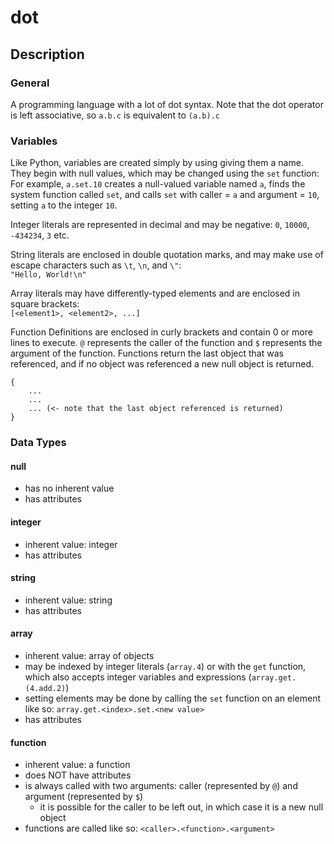 # dot

## Description

### General

A programming language with a lot of dot syntax.
Note that the dot operator is left associative, so
`a.b.c`
is equivalent to
`(a.b).c`

### Variables
Like Python, variables are created simply by using giving them a name. They begin with null values, which may be changed using the `set` function:  
For example, `a.set.10` creates a null-valued variable named `a`, finds the system function called `set`, and calls `set` with caller = `a` and argument = `10`, setting `a` to the integer `10`.

Integer literals are represented in decimal and may be negative:  ```0```, ```10000```, ```-434234```, ```3``` etc.

String literals are enclosed in double quotation marks, and may make use of escape characters such as `\t`, `\n`, and `\"`:  
```"Hello, World!\n"```

Array literals may have differently-typed elements and are enclosed in square brackets:  
```[<element1>, <element2>, ...]```

Function Definitions are enclosed in curly brackets and contain 0 or more lines to execute. `@` represents the caller of the function and `$` represents the argument of the function. Functions return the last object that was referenced, and if no object was referenced a new null object is returned.
```
{
	...
	...
	... (<- note that the last object referenced is returned)
}
```

### Data Types
#### null
 - has no inherent value
 - has attributes
#### integer
 - inherent value: integer
 - has attributes
#### string
 - inherent value: string
 - has attributes
#### array
 - inherent value: array of objects
 - may be indexed by integer literals (`array.4`) or with the `get` function, which also accepts integer variables and expressions (`array.get.(4.add.2)`)
 - setting elements may be done by calling the `set` function on an element like so: `array.get.<index>.set.<new value>`
 - has attributes
#### function
 - inherent value: a function
 - does NOT have attributes
 - is always called with two arguments: caller (represented by `@`) and argument (represented by `$`)
	- it is possible for the caller to be left out, in which case it is a new null object
 - functions are called like so: `<caller>.<function>.<argument>`
